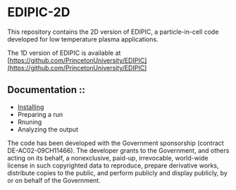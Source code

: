 # EDIPIC-2D

This repository contains the 2D version of EDIPIC, a particle-in-cell code developed for low temperature plasma applications.

The 1D version of EDIPIC is available at [https://github.com/PrincetonUniversity/EDIPIC](https://github.com/PrincetonUniversity/EDIPIC)

## Documentation ::
- [Installing](./Instructions/installing_edipic2d.md)
- Preparing a run
- Rnuning
- Analyzing the output


The code has been developed with the Government sponsorship (contract DE-AC02-09CH11466). The developer grants to the Government, and others acting on its behalf, a nonexclusive, paid-up, irrevocable, world-wide license in such copyrighted data to reproduce, prepare derivative works, distribute copies to the public, and perform publicly and display publicly, by or on behalf of the Government.
